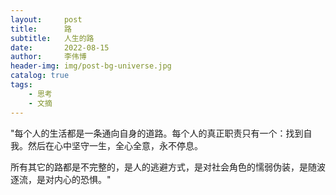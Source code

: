 ```yaml
---
layout:     post
title:      路
subtitle:   人生的路
date:       2022-08-15
author:     李伟博
header-img: img/post-bg-universe.jpg
catalog: true
tags:
    - 思考 
    - 文摘
---
```


"每个人的生活都是一条通向自身的道路。每个人的真正职责只有一个：找到自我。然后在心中坚守一生，全心全意，永不停息。

所有其它的路都是不完整的，是人的逃避方式，是对社会角色的懦弱伪装，是随波逐流，是对内心的恐惧。"



 

